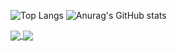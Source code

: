 ![Top Langs](https://github-readme-stats.vercel.app/api/top-langs/?username=Jobzakung&hide_progress=false&theme=gruvbox)
![Anurag's GitHub stats](https://github-readme-stats.vercel.app/api?username=Jobzakung&show_icons=true&theme=gruvbox)

<!---
Jobzakung/Jobzakung is a ✨ special ✨ repository because its `README.md` (this file) appears on your GitHub profile.
You can click the Preview link to take a look at your changes.
--->
<a href="https://github.com/anuraghazra/github-readme-stats">
  <img align="center" src="https://github-readme-stats.vercel.app/api/pin/?username=anuraghazra&repo=github-readme-stats&theme=buefy" />
</a>
<a href="https://github.com/anuraghazra/anuraghazra.github.io">
  <img align="center" src="https://github-readme-stats.vercel.app/api/pin/?username=anuraghazra&repo=anuraghazra.github.io&theme=buefy" />
</a>
